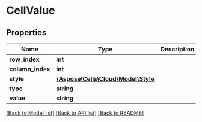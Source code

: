 # CellValue

## Properties
Name | Type | Description | Notes
------------ | ------------- | ------------- | -------------
**row_index** | **int** |  | [optional] 
**column_index** | **int** |  | [optional] 
**style** | [**\Aspose\Cells\Cloud\Model\Style**](Style.md) |  | [optional] 
**type** | **string** |  | [optional] 
**value** | **string** |  | [optional] 

[[Back to Model list]](../README.md#documentation-for-models) [[Back to API list]](../README.md#documentation-for-api-endpoints) [[Back to README]](../README.md)


